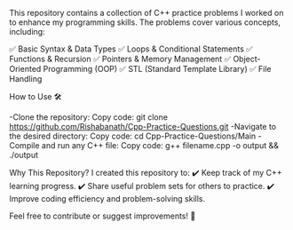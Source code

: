 This repository contains a collection of C++ practice problems I worked on to enhance my programming skills. The problems cover various concepts, including:

✅ Basic Syntax & Data Types
✅ Loops & Conditional Statements
✅ Functions & Recursion
✅ Pointers & Memory Management
✅ Object-Oriented Programming (OOP)
✅ STL (Standard Template Library)
✅ File Handling

How to Use 🛠

-Clone the repository:
  Copy code: git clone https://github.com/Rishabanath/Cpp-Practice-Questions.git
-Navigate to the desired directory:
  Copy code: cd Cpp-Practice-Questions/Main
-Compile and run any C++ file:
  Copy code: g++ filename.cpp -o output && ./output
  
Why This Repository?
I created this repository to:
✔️ Keep track of my C++ learning progress.
✔️ Share useful problem sets for others to practice.
✔️ Improve coding efficiency and problem-solving skills.

Feel free to contribute or suggest improvements! 🚀
